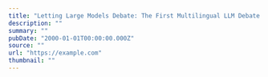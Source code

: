 ```yaml
---
title: "Letting Large Models Debate: The First Multilingual LLM Debate Competition"
description: ""
summary: ""
pubDate: "2000-01-01T00:00:00.000Z"
source: ""
url: "https://example.com"
thumbnail: ""
---
```


